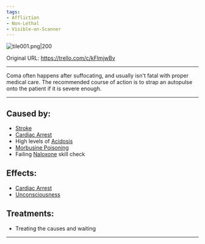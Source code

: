 ```yaml
---
tags:
- Affliction
- Non-Lethal
- Visible-on-Scanner
---
```


![tile001.png\|200](/Head_Brain/Coma%20-%20Attachments/6718845db30472d958dd7b51.png)

Original URL: https://trello.com/c/kFlmjwBv

---

Coma often happens after suffocating, and usually isn't fatal with proper medical care. The recommended course of action is to strap an autopulse onto the patient if it is severe enough.

---

## Caused by:

- [Stroke](Stroke.md)
- [Cardiac Arrest](../Heart/Cardiac%20Arrest.md)
- High levels of [Acidosis](../Blood/Acidosis.md)
- [Morbusine Poisoning](../Torso/Morbusine%20Poisoning.md)
- Failing [Naloxone](../Items/Naloxone.md) skill check

## Effects:

- [Cardiac Arrest](../Heart/Cardiac%20Arrest.md)
- [Unconsciousness](Unconsciousness.md)

## Treatments:

- Treating the causes and waiting

---

